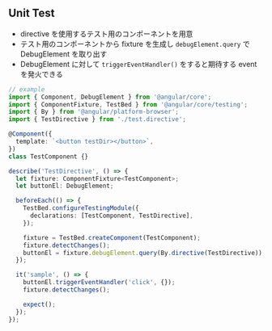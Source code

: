 ## Unit Test
- directive を使用するテスト用のコンポーネントを用意
- テスト用のコンポーネントから fixture を生成し `debugElement.query` で DebugElement を取り出す
- DebugElement に対して `triggerEventHandler()` をすると期待する event を発火できる

```ts
// example
import { Component, DebugElement } from '@angular/core';
import { ComponentFixture, TestBed } from '@angular/core/testing';
import { By } from '@angular/platform-browser';
import { TestDirective } from './test.directive';

@Component({
  template: `<button testDir></button>`,
})
class TestComponent {}

describe('TestDirective', () => {
  let fixture: ComponentFixture<TestComponent>;
  let buttonEl: DebugElement;

  beforeEach(() => {
    TestBed.configureTestingModule({
      declarations: [TestComponent, TestDirective],
    });

    fixture = TestBed.createComponent(TestComponent);
    fixture.detectChanges();
    buttonEl = fixture.debugElement.query(By.directive(TestDirective));
  });

  it('sample', () => {
    buttonEl.triggerEventHandler('click', {});
    fixture.detectChanges();

    expect();
  });
});

```

